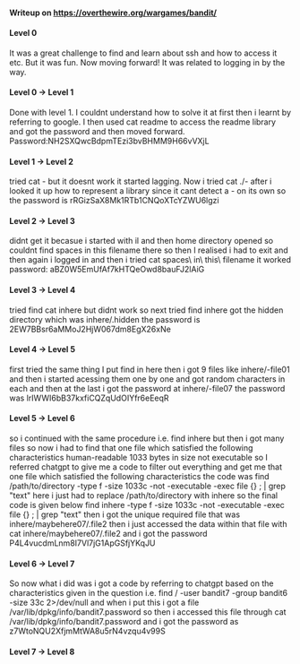 #### Writeup on https://overthewire.org/wargames/bandit/


#### Level 0

It was a great challenge to find and learn about ssh and how to access it etc. But it was fun. Now moving forward!
It was related to logging in by the way.


#### Level 0 -> Level 1

Done with level 1. I couldnt understand how to solve it at first then i learnt by referring to google.
I then used cat readme to access the readme library and got the password and then moved forward.
Password:NH2SXQwcBdpmTEzi3bvBHMM9H66vVXjL


#### Level 1 -> Level 2

tried cat - but it doesnt work it started lagging.
Now i tried cat ./- after i looked it up how to represent a library since it cant detect a - on its own
so the password is rRGizSaX8Mk1RTb1CNQoXTcYZWU6lgzi


#### Level 2 -> Level 3

didnt get it becasue i started with il and then home directory opened so couldnt find spaces in this filename there so then I realised i had to exit and then again i logged in and then i tried cat spaces\ in\ this\ filename it worked
password: aBZ0W5EmUfAf7kHTQeOwd8bauFJ2lAiG


#### Level 3 -> Level 4

tried find cat inhere but didnt work
so next tried find inhere
got the hidden directory which was inhere/.hidden
the password is 2EW7BBsr6aMMoJ2HjW067dm8EgX26xNe


#### Level 4 -> Level 5

first tried the same thing
I put find in here
 then i got 9 files like inhere/-file01 and then i started acessing them one by one and got random characters in each and then at the last i got the password at inhere/-file07
the password was lrIWWI6bB37kxfiCQZqUdOIYfr6eEeqR


#### Level 5 -> Level 6

so i continued with the same procedure i.e. find inhere but then i got many files
so now i had to find that one file which satisfied the following characteristics
human-readable
1033 bytes in size
not executable
 so I referred chatgpt to give me a code to filter out everything and get me that one file which satisfied the following characteristics
the code was find /path/to/directory -type f -size 1033c -not -executable -exec file {} \; | grep "text"
here i just had to replace /path/to/directory with inhere so the final code is given below
find inhere -type f -size 1033c -not -executable -exec file {} \; | grep "text"
then i got the unique required file that was inhere/maybehere07/.file2
then i just accessed the data within that file with cat inhere/maybehere07/.file2
and i got the password P4L4vucdmLnm8I7Vl7jG1ApGSfjYKqJU


#### Level 6 -> Level 7

So now what i did was i got a code by referring to chatgpt based on the characteristics given in the question i.e. find / -user bandit7 -group bandit6 -size 33c 2>/dev/null
and when i put this i got a file /var/lib/dpkg/info/bandit7.password
so then i accessed this file through cat /var/lib/dpkg/info/bandit7.password
and i got the password as z7WtoNQU2XfjmMtWA8u5rN4vzqu4v99S


#### Level 7 -> Level 8






